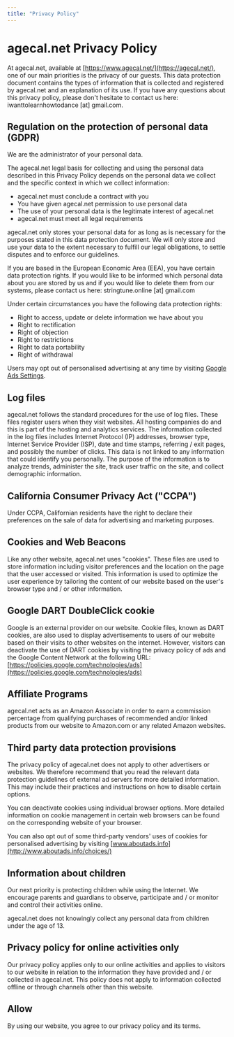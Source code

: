 ```yaml
---
title: "Privacy Policy"
---
```


# agecal.net Privacy Policy

At agecal.net, available at [https://www.agecal.net/](https://agecal.net/), one of our main priorities is the privacy of our guests. This data protection document contains the types of information that is collected and registered by agecal.net and an explanation of its use. If you have any questions about this privacy policy, please don't hesitate to contact us here: iwanttolearnhowtodance [at] gmail.com.

## Regulation on the protection of personal data (GDPR)

We are the administrator of your personal data.

The agecal.net legal basis for collecting and using the personal data described in this Privacy Policy depends on the personal data we collect and the specific context in which we collect information:

- agecal.net must conclude a contract with you
- You have given agecal.net permission to use personal data
- The use of your personal data is the legitimate interest of agecal.net
- agecal.net must meet all legal requirements

agecal.net only stores your personal data for as long as is necessary for the purposes stated in this data protection document. We will only store and use your data to the extent necessary to fulfill our legal obligations, to settle disputes and to enforce our guidelines.

If you are based in the European Economic Area (EEA), you have certain data protection rights. If you would like to be informed which personal data about you are stored by us and if you would like to delete them from our systems, please contact us here: stringtune.online [at] gmail.com

Under certain circumstances you have the following data protection rights:

- Right to access, update or delete information we have about you
- Right to rectification
- Right of objection
- Right to restrictions
- Right to data portability
- Right of withdrawal

Users may opt out of personalised advertising at any time by visiting [Google Ads Settings](https://www.google.com/settings/ads).

## Log files

agecal.net follows the standard procedures for the use of log files. These files register users when they visit websites. All hosting companies do and this is part of the hosting and analytics services. The information collected in the log files includes Internet Protocol (IP) addresses, browser type, Internet Service Provider (ISP), date and time stamps, referring / exit pages, and possibly the number of clicks. This data is not linked to any information that could identify you personally. The purpose of the information is to analyze trends, administer the site, track user traffic on the site, and collect demographic information.

## California Consumer Privacy Act ("CCPA")

Under CCPA, Californian residents have the right to declare their preferences on the sale of data for advertising and marketing purposes. 

## Cookies and Web Beacons

Like any other website, agecal.net uses "cookies". These files are used to store information including visitor preferences and the location on the page that the user accessed or visited. This information is used to optimize the user experience by tailoring the content of our website based on the user's browser type and / or other information.

## Google DART DoubleClick cookie

Google is an external provider on our website. Cookie files, known as DART cookies, are also used to display advertisements to users of our website based on their visits to other websites on the internet. However, visitors can deactivate the use of DART cookies by visiting the privacy policy of ads and the Google Content Network at the following URL: [https://policies.google.com/technologies/ads](https://policies.google.com/technologies/ads)

## Affiliate Programs

agecal.net acts as an Amazon Associate in order to earn a commission percentage from qualifying purchases of recommended and/or linked products from our website to Amazon.com or any related Amazon websites.

## Third party data protection provisions

The privacy policy of agecal.net does not apply to other advertisers or websites. We therefore recommend that you read the relevant data protection guidelines of external ad servers for more detailed information. This may include their practices and instructions on how to disable certain options.

You can deactivate cookies using individual browser options. More detailed information on cookie management in certain web browsers can be found on the corresponding website of your browser.

You can also opt out of some third-party vendors' uses of cookies for personalised advertising by visiting [www.aboutads.info](http://www.aboutads.info/choices/)

## Information about children

Our next priority is protecting children while using the Internet. We encourage parents and guardians to observe, participate and / or monitor and control their activities online.

agecal.net does not knowingly collect any personal data from children under the age of 13.

## Privacy policy for online activities only

Our privacy policy applies only to our online activities and applies to visitors to our website in relation to the information they have provided and / or collected in agecal.net. This policy does not apply to information collected offline or through channels other than this website.

## Allow

By using our website, you agree to our privacy policy and its terms.
